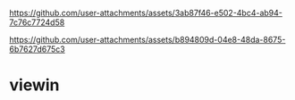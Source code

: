 

https://github.com/user-attachments/assets/3ab87f46-e502-4bc4-ab94-7c76c7724d58



https://github.com/user-attachments/assets/b894809d-04e8-48da-8675-6b7627d675c3

# viewin
